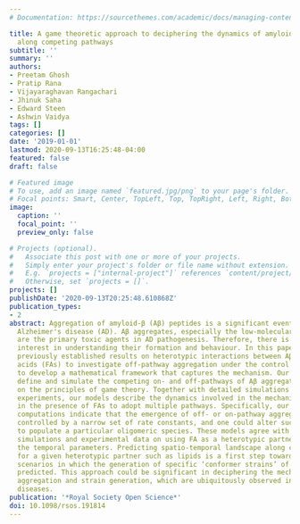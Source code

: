 ```yaml
---
# Documentation: https://sourcethemes.com/academic/docs/managing-content/

title: A game theoretic approach to deciphering the dynamics of amyloid- Ab aggregation
  along competing pathways
subtitle: ''
summary: ''
authors:
- Preetam Ghosh
- Pratip Rana
- Vijayaraghavan Rangachari
- Jhinuk Saha
- Edward Steen
- Ashwin Vaidya
tags: []
categories: []
date: '2019-01-01'
lastmod: 2020-09-13T16:25:48-04:00
featured: false
draft: false

# Featured image
# To use, add an image named `featured.jpg/png` to your page's folder.
# Focal points: Smart, Center, TopLeft, Top, TopRight, Left, Right, BottomLeft, Bottom, BottomRight.
image:
  caption: ''
  focal_point: ''
  preview_only: false

# Projects (optional).
#   Associate this post with one or more of your projects.
#   Simply enter your project's folder or file name without extension.
#   E.g. `projects = ["internal-project"]` references `content/project/deep-learning/index.md`.
#   Otherwise, set `projects = []`.
projects: []
publishDate: '2020-09-13T20:25:48.610868Z'
publication_types:
- 2
abstract: Aggregation of amyloid-β (Aβ) peptides is a significant event that underpins
  Alzheimer's disease (AD). Aβ aggregates, especially the low-molecular weight oligomers,
  are the primary toxic agents in AD pathogenesis. Therefore, there is increasing
  interest in understanding their formation and behaviour. In this paper, we use our
  previously established results on heterotypic interactions between Aβ and fatty
  acids (FAs) to investigate off-pathway aggregation under the control of FA concentrations
  to develop a mathematical framework that captures the mechanism. Our framework to
  define and simulate the competing on- and off-pathways of Aβ aggregation is based
  on the principles of game theory. Together with detailed simulations and biophysical
  experiments, our models describe the dynamics involved in the mechanisms of Aβ aggregation
  in the presence of FAs to adopt multiple pathways. Specifically, our reduced-order
  computations indicate that the emergence of off- or on-pathway aggregates are tightly
  controlled by a narrow set of rate constants, and one could alter such parameters
  to populate a particular oligomeric species. These models agree with the detailed
  simulations and experimental data on using FA as a heterotypic partner to modulate
  the temporal parameters. Predicting spatio-temporal landscape along competing pathways
  for a given heterotypic partner such as lipids is a first step towards simulating
  scenarios in which the generation of specific ‘conformer strains’ of Aβ could be
  predicted. This approach could be significant in deciphering the mechanisms of amyloid
  aggregation and strain generation, which are ubiquitously observed in many neurodegenerative
  diseases.
publication: '*Royal Society Open Science*'
doi: 10.1098/rsos.191814
---
```

